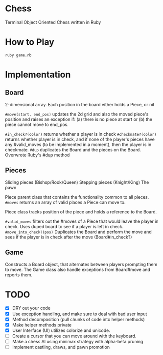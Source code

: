# Chess #
Terminal Object Oriented Chess written in Ruby

# How to Play #
``` ruby game.rb ```

# Implementation

## Board ##
2-dimensional array. Each position in the board either holds a Piece, or nil

``` #move(start, end_pos) ``` updates the 2d grid and also the moved piece's position and raises an exception if: (a) there is no piece at start or (b) the piece cannot move to end_pos.

``` #in_check?(color) ``` returns whether a player is in check
``` #checkmate?(color) ``` returns whether player is in check, and if none of the player's pieces have any #valid_moves (to be implemented in a moment), then the player is in checkmate.
``` #dup ``` duplicates the Board and the pieces on the Board. Overwrote Ruby's #dup method

## Pieces ##

Sliding pieces (Bishop/Rook/Queen)
Stepping pieces (Knight/King)
The pawn

Piece parent class that contains the functionality common to all pieces.
``` #moves ``` returns an array of  valid places a Piece can move to.

Piece class tracks position of the piece and holds a reference to the Board.

``` #valid_moves ``` filters out the #moves of a Piece that would leave the player in check. Uses duped board to see if a player is left in check.
``` #move_into_check?(pos) ``` Duplicates the Board and perform the move and sees if the player is in check after the move (Board#in_check?)

## Game ##

Constructs a Board object, that alternates between players prompting them to move. The Game class also handle exceptions from Board#move and reports them.

# TODO
- [X] DRY out your code
- [X] Use exception handling, and make sure to deal with bad user input
- [X] Method decomposition (pull chunks of code into helper methods)
- [X] Make helper methods private
- [X] User Interface (UI) utilizes colorize and unicode.
- [ ] Create a cursor that you can move around with the keyboard.
- [ ] Make a chess AI using minimax strategy with alpha-beta pruning
- [ ] Implement castling, draws, and pawn promotion
